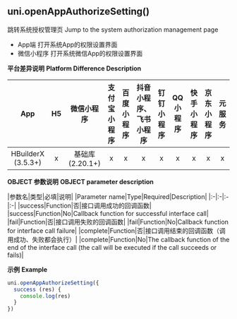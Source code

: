 ## uni.openAppAuthorizeSetting()
跳转系统授权管理页
Jump to the system authorization management page

- App端
    打开系统App的权限设置界面
- 微信小程序
    打开系统微信App的权限设置界面

**平台差异说明**
**Platform Difference Description**

|App|H5|微信小程序|支付宝小程序|百度小程序|抖音小程序、飞书小程序|钉钉小程序|QQ小程序|快手小程序|京东小程序|元服务|
|:-:|:-:|:-:|:-:|:-:|:-:|:-:|:-:|:-:|:-:|:-:|
|HBuilderX (3.5.3+)|x|基础库 (2.20.1+)|x|x|x|x|x|x|x|x|

<!-- UNIAPPAPIJSON.openAppAuthorizeSetting.compatibility -->

**OBJECT 参数说明**
**OBJECT parameter description**

|参数名|类型|必填|说明|
|Parameter name|Type|Required|Description|
|:-|:-|:-|:-|
|success|Function|否|接口调用成功的回调函数|
|success|Function|No|Callback function for successful interface call|
|fail|Function|否|接口调用失败的回调函数|
|fail|Function|No|Callback function for interface call failure|
|complete|Function|否|接口调用结束的回调函数（调用成功、失败都会执行）|
|complete|Function|No|The callback function of the end of the interface call (the call will be executed if the call succeeds or fails)|

**示例**
**Example**

```javascript
uni.openAppAuthorizeSetting({
  success (res) {
    console.log(res)
  }
})
```
